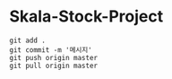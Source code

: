 # Skala-Stock-Project
```
git add .
git commit -m '메시지'
git push origin master
git pull origin master 
```
